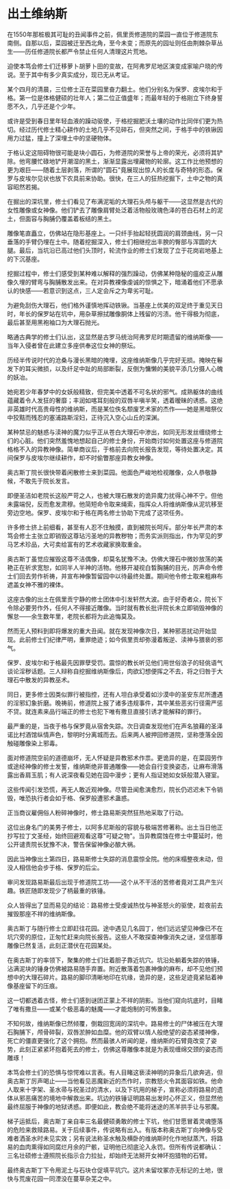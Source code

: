 # 出土维纳斯

在1550年那桩极其可耻的丑闻事件之前，佩里贡修道院的菜园一直位于修道院东南侧。自那以后，菜园被迁至西北角，至今未变；而原先的园址则任由荆棘杂草丛生——历任修道院长都严令禁止任何人清理这片荒地。

迫使本笃会修士们迁移萝卜胡萝卜田的变故，在阿弗罗尼地区演变成家喻户晓的传说。至于其中有多少真实成分，现已无从考证。

某个四月的清晨，三位修士正在菜园里奋力翻土。他们分别名为保罗、皮埃尔和于格。第一位是体格健硕的壮年人；第二位正值盛年；而最年轻的于格刚立下终身誓愿不久，几乎还是个少年。

或许是受到春日里年轻血液的躁动驱使，于格挖掘肥沃土壤的动作比同伴们更为热切。经过历代修士精心耕作的土地几乎不见碎石，但突然之间，于格手中的铁锹因用力过猛，撞上了深埋土中的坚硬物体。

于格认定这阻碍物很可能是块小圆石，为修道院的荣誉与上帝的荣光，必须将其铲除。他弯腰忙碌地铲开潮湿的黑土，渐渐显露出埋藏物的轮廓。这工作比他预想的更为艰巨——随着土层剥落，所谓的"圆石"竟展现出惊人的长度与奇特的形态。保罗与皮埃尔见状也放下农具前来协助。很快，在三人的狂热挖掘下，土中之物的真容昭然若揭。

在掘出的深坑里，修士们看见了布满泥垢的大理石头颅与躯干——这显然是古代的女性雕像或女神像。他们铲去了雕像肩臂处泛着活物般玫瑰色泽的苍白石材上的泥土，但面容与胸脯仍覆盖着板结的黑土。

雕像笔直矗立，仿佛站在隐形基座上。一只纤手抬起轻抚圆润的肩颈曲线，另一只垂落的手臂仍埋在土中。随着挖掘深入，修士们相继挖出丰腴的臀部与浑圆的大腿。最后，当坑沿已高过他们头顶时，轮流作业的修士们发现了立于花岗岩地基上的下沉基座。

挖掘过程中，修士们感受到某种难以解释的强烈躁动，仿佛某种隐秘的瘟疫正从雕像久埋的臂弯与胸脯散发出来。在对异教裸像虔诚的惊惧之下，暗涌着他们不愿承认的快感——若意识到这点，三人定会斥之为卑劣可耻。

为避免刮伤大理石，他们格外谨慎地挥动铁锹。当基座上优美的双足终于重见天日时，年长的保罗站在坑中，用杂草擦拭雕像胴体上残留的污渍。他干得极为彻底，最后甚至用黑袍袖口为大理石抛光。

略通古典学的修士们认出，这显然是古罗马统治阿弗罗尼时期遗留的维纳斯像——当年入侵者曾在此建立多座供奉这位女神的祭坛。

历经半传说时代的沧桑与漫长黑暗的掩埋，这座维纳斯像几乎完好无损。掩映在鬈发下的耳尖微损，以及纤足中趾的局部断裂，反倒为慵懒的美貌平添几分摄人心魄的妖冶。

她宛若少年春梦中的女妖般精致，但完美中透着不可名状的邪气。成熟躯体的曲线蕴藏着令人发狂的奢靡；丰润如喀耳刻般的双唇半嗔半笑，透着暧昧的诱惑。这绝非英雄时代高贵母性的维纳斯，而是某位佚名颓废艺术家的杰作——她是黑暗祭仪中狡黠而残忍的塞浦路斯淫妇，正待沉入空心山丘的深渊。

某种禁忌的魅惑与渎神的魔力似乎正从苍白大理石中渗出，如同无形发丝缠绕修士们的心脏。他们突然羞愧地想起自己的修士身份，开始商讨如何处置这座与修道院格格不入的异教神像。简单商议后，于格前去向院长报告发现，等待处置决定。其间保罗与皮埃尔继续耕作，却不时偷瞥那座异教女神像。

奥古斯丁院长很快带着闲散修士来到菜园。他面色严峻地检视雕像，众人恭敬静候，不敢先于院长发言。

即便圣洁如老院长这般严苛之人，也被大理石散发的诡异魔力扰得心神不宁。但他未露端倪，反而愈发肃穆。他简短命令取来绳索，指挥众人将维纳斯像从泥坑移至旁边空地。保罗、皮埃尔和于格在两名修士协助下完成了这项任务。

许多修士挤上前细看，甚至有人忍不住触摸，直到被院长呵斥。部分年长严肃的本笃会修士主张立即销毁这尊玷污圣地的异教秽物；而务实派则指出，作为罕见的罗马艺术珍品，大可卖给富有的艺术收藏家换取重金。

奥古斯丁虽觉应摧毁这尊不洁偶像，却莫名犹豫不决。仿佛大理石中微妙放荡的美艳正在祈求宽恕，如同半人半神的活物。他移开凝视白晳胸脯的目光，厉声命令修士们回去劳作祈祷，并宣布神像暂留园中以待最终处置。期间他令修士取来粗麻布遮盖女神不雅的裸体。

这座古像的出土在佩里贡宁静的修士团体中引发轩然大波。由于好奇者众，院长下令除必要劳作外，任何人不得接近雕像。当时就有教长批评院长未立即销毁神像的懈怠——余生数年里，老院长都将为此追悔莫及。

然而无人预料到即将爆发的重大丑闻。就在发现神像次日，某种邪恶扰动开始显现。此前修士们纪律严明，重罪绝迹；如今佩里贡却弥漫着叛逆、渎神与猥亵的邪气。

保罗、皮埃尔和于格最先因罪孽受罚。震惊的教长听见他们用世俗浪子的轻佻语气谈论淫秽话题。三人辩称自挖掘维纳斯像后，肉欲幻想便挥之不去，将之归咎于大理石中散发的异教巫术。

同日，更多修士因类似罪行被指控，还有人坦白承受着如沙漠中的圣安东尼所遭遇的淫邪幻象折磨。晚祷前，修道院上报了诸多违规事件，其中某些恶劣行径需严惩不贷。就连素来品行端正的修士也犯下唯有撒旦直接引诱才能解释的罪行。

最严重的是，当夜于格与保罗竟从宿舍失踪。次日调查发现他们在声名狼藉的圣泽诺比村酒馆纵情声色，黎明时分离城而去。后来两人被押回修道院，坚称堕落全因触碰雕像染上邪毒。

面对修道院空前的道德崩坏，无人怀疑是异教邪术作祟。更诡异的是，在菜园劳作或途经神像的修士发誓，维纳斯绝非普通雕像——她会自行变换姿态，让麻布滑落露出香肩玉肌；有人说深夜看见她在园中漫步；更有人指证她如女妖般潜入寝室。

这些传闻引发恐慌，再无人敢近观神像。尽管丑闻愈演愈烈，院长仍迟迟未下令销毁，唯恐执行者会如于格、保罗般遭邪术蛊惑。

正当商议雇佣俗人粉碎神像时，修士路易斯突然狂热地采取了行动。

这位出身名门的美男子修士，以阿多尼斯般的容貌与极端苦修著称。出土当日他正抄写拉丁文圣经，始终回避观看这尊"可疑之物"。当异教腐蚀在修士中蔓延时，他公开谴责院长犹豫不决，警告保留神像必酿大祸。

因此当神像出土第四日，路易斯修士失踪的消息震惊全院。他的床榻整夜未动，但没人相信他会步于格、保罗的后尘。

审问发现路易斯最后出现于修道院工坊——这个从不干活的苦修者竟对工具产生兴趣。铁匠随即发现少了柄最重的铁锤。

众人皆得出了显而易见的结论：路易修士受虔诚热忱与神圣怒火的驱使，趁夜前去摧毁那座不祥的维纳斯像。

奥古斯丁与随行修士立即赶往花园。途中遇见几名园丁，他们远远望见神像已不在坑穴旁的原位，正匆忙赶来向院长报告。这些人不敢探查神像消失之谜，坚信那尊雕像已然复活，此刻正潜伏在花园某处。

在奥古斯丁的率领下，聚集的修士们壮着胆子靠近坑穴。坑沿处躺着失踪的铁锤，沾满泥块的锤身仿佛被路易随手弃置。附近散落着包裹神像的麻布，却不见他们预想中的大理石碎片。路易的脚印清晰地印在坑缘，诡异的是，这些足迹竟紧贴着神像基座留下的压痕。

这一切都透着古怪，修士们感到谜团正蒙上不祥的阴影。当他们窥向坑底时，目睹了唯有撒旦——或某个极恶毒的魅魔——才能炮制的可怖景象。

不知何故，维纳斯像已然倾覆，倒栽回宽阔的深坑中。路易修士的尸体被压在大理石胸脯下，颅骨碎裂，双唇淤肿如血糜。他的双臂以情人般绝望的姿态紧搂神像，死亡的僵直更强化了这个拥抱。然而最骇人听闻的是，维纳斯的石臂竟改变了姿势，此刻正紧紧环抱着死去的修士，仿佛这尊雕像本就是为表现缠绵交颈的姿态而雕琢！

本笃会修士们的恐惧与惊愕难以言表。有人目睹这亵渎神明的异象后几欲奔逃，但奥古斯丁厉声喝止——当他看见恶魔新近的杰作时，宗教怒火令其面容如铁。他命人取来十字架、圣水帚与祝圣过的清水，以及下坑用的梯子，宣称必须将路易的遗体从邪恶痛苦的境地中解救出来。坑边的铁锤证明路易出发时心怀正义，但显然他最终屈服于神像的地狱诱惑。即便如此，教会绝不能将迷途的羔羊拱手让与邪魔。

梯子运抵后，奥古斯丁亲自率三名最健硕勇敢的修士下坑，他们甘愿冒着灵魂堕落的危险来救赎路易。关于后续事件，传说略有出入。有版本称奥古斯丁向神像与受难者洒圣水时未见实效；另有说法称圣水触及横卧的维纳斯时化作地狱蒸汽，将路易的血肉熏得如同腐烂月余的尸骸，证明他已彻底沦入永罚。但所有传说都确认：三名壮硕修士遵照院长指示合力拉扯，却始终无法掰开女神环抱猎物的石臂。

最终奥古斯丁下令用泥土与石块仓促填平坑穴。这片未留坟冢亦无标记的土地，很快与荒废花园一同湮没在蔓草杂芜之中。